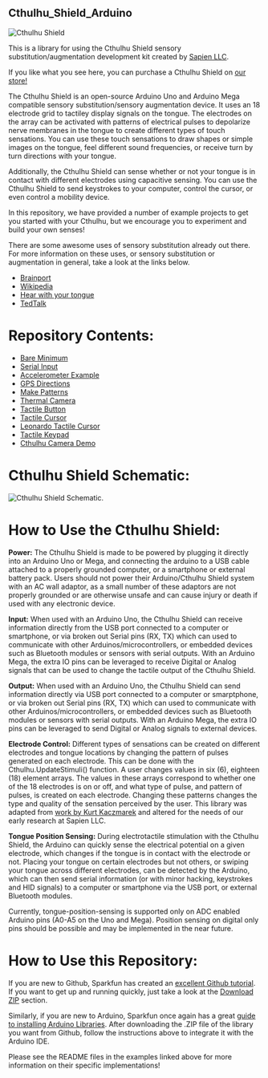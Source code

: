 ## Cthulhu_Shield_Arduino

![Cthulhu Shield](https://ksr-ugc.imgix.net/assets/023/898/915/445716db19d7a5d34502a584e91812b8_original.gif?ixlib=rb-1.1.0&w=680&fit=max&v=1548532149&auto=format&gif-q=50&q=92&s=bc67d6bd83fecd3067255431a1aef305)

This is a library for using the Cthulhu Shield sensory substitution/augmentation development kit created by [Sapien LLC](http://sapienllc.com/). 

If you like what you see here, you can purchase a Cthulhu Shield on [our store!](https://sapienllc.com/shop/)

The Cthulhu Shield is an open-source Arduino Uno and Arduino Mega compatible sensory substitution/sensory augmentation device. It uses an 18 electrode grid to tactiley display signals on the tongue. The electrodes on the array can be activated with patterns of electrical pulses to depolarize nerve membranes in the tongue to create different types of touch sensations. You can use these touch sensations to draw shapes or simple images on the tongue, feel different sound frequencies, or receive turn by turn directions with your tongue.

Additionally, the Cthulhu Shield can sense whether or not your tongue is in contact with different electrodes using capacitive sensing. You can use the Cthulhu Shield to send keystrokes to your computer, control the cursor, or even control a mobility device. 

In this repository, we have provided a number of example projects to get you started with your Cthulhu, but we encourage you to experiment and build your own senses!

There are some awesome uses of sensory substitution already out there. For more information on these uses, or sensory substitution or augmentation in general, take a look at the links below. 
* [Brainport](https://www.youtube.com/watch?v=OKd56D2mvN0)
* [Wikipedia](https://en.wikipedia.org/wiki/Sensory_substitution)
* [Hear with your tongue](https://source.colostate.edu/words-mouth-csu-device-lets-hear-tongue/)
* [TedTalk](https://www.ted.com/talks/david_eagleman_can_we_create_new_senses_for_humans?language=en)


# Repository Contents:

* [Bare Minimum](https://github.com/SapienLLCdev/Cthulhu/tree/master/examples/BareMinimum)
* [Serial Input](https://github.com/SapienLLCdev/Cthulhu/tree/master/examples/SerialInput)
* [Accelerometer Example](https://github.com/SapienLLCdev/Cthulhu/tree/master/examples/accelerometer_Cthulhu_example)
* [GPS Directions](https://github.com/SapienLLCdev/Cthulhu/tree/master/examples/directions_example)
* [Make Patterns](https://github.com/SapienLLCdev/Cthulhu/tree/master/examples/make_patterns)
* [Thermal Camera](https://github.com/SapienLLCdev/Cthulhu/tree/master/examples/mega_heat_cam_with_shield)
* [Tactile Button](https://github.com/SapienLLCdev/Cthulhu/tree/master/examples/tactile_button_example)
* [Tactile Cursor](https://github.com/SapienLLCdev/Cthulhu/tree/master/examples/tactile_cursor)
* [Leonardo Tactile Cursor](https://github.com/SapienLLCdev/Cthulhu/tree/master/examples/Leonardo_tactile_cursor)
* [Tactile Keypad](https://github.com/SapienLLCdev/Cthulhu/tree/master/examples/tactile_keypad)
* [Cthulhu Camera Demo](https://github.com/SapienLLCdev/Cthulhu/tree/master/Android%20Examples/CthulhuCameraDemo)

# Cthulhu Shield Schematic:

![Cthulhu Shield Schematic](https://github.com/SapienLLCdev/Cthulhu/blob/master/Cthulhu_Shield_Rev2e.jpg).

# How to Use the Cthulhu Shield:

**Power:**
The Cthulhu Shield is made to be powered by plugging it directly into an Arduino Uno or Mega, and connecting the arduino to a USB cable attached to a properly grounded computer, or a smartphone or external battery pack. Users should not power their Arduino/Cthulhu Shield system with an AC wall adaptor, as a small number of these adaptors are not properly grounded or are otherwise unsafe and can cause injury or death if used with any electronic device.

**Input:**
When used with an Arduino Uno, the Cthulhu Shield can receive information directly from the USB port connected to a computer or smartphone, or via broken out Serial pins (RX, TX) which can used to communicate with other Arduinos/microcontrollers, or embedded devices such as Bluetooth modules or sensors with serial outputs. With an Arduino Mega, the extra IO pins can be leveraged to receive Digital or Analog signals that can be used to change the tactile output of the Cthulhu Shield. 

**Output:**
When used with an Arduino Uno, the Cthulhu Shield can send information directly via USB port connected to a computer or smarptphone, or via broken out Serial pins (RX, TX) which can used to communicate with other Arduinos/microcontrollers, or embedded devices such as Bluetooth modules or sensors with serial outputs. With an Arduino Mega, the extra IO pins can be leveraged to send Digital or Analog signals to external devices. 

**Electrode Control:**
Different types of sensations can be created on different electrodes and tongue locations by changing the pattern of pulses generated on each electrode. This can be done with the Cthulhu.UpdateStimuli() function. A user changes values in six (6), eighteen (18) element arrays. The values in these arrays correspond to whether one of the 18 electrodes is on or off, and what type of pulse, and pattern of pulses, is created on each electrode. Changing these patterns changes the type and quality of the sensation perceived by the user. This library was adapted from [work by Kurt Kaczmarek](https://www.sciencedirect.com/science/article/pii/S1026309811001702) and altered for the needs of our early research at Sapien LLC.

**Tongue Position Sensing:**
During electrotactile stimulation with the Cthulhu Shield, the Arduino can quickly sense the electrical potential on a given electrode, which changes if the tongue is in contact with the electrode or not. Placing your tongue on certain electrodes but not others, or swiping your tongue across different electrodes, can be detected by the Arduino, which can then send serial information (or with minor hacking, keystrokes and HID signals) to a computer or smartphone via the USB port, or external Bluetooth modules. 

Currently, tongue-position-sensing is supported only on ADC enabled Arduino pins (A0-A5 on the Uno and Mega). Position sensing on digital only pins should be possible and may be implemented in the near future. 

# How to Use this Repository:

If you are new to Github, Sparkfun has created an [excellent Github tutorial](https://learn.sparkfun.com/tutorials/using-github/all). If you want to get up and running quickly, just take a look at the [Download ZIP](https://learn.sparkfun.com/tutorials/using-github/all#download-zip) section.

Similarly, if you are new to Arduino, Sparkfun once again has a great [guide to installing Arduino Libraries](https://learn.sparkfun.com/tutorials/installing-an-arduino-library). After downloading the .ZIP file of the library you want from Github, follow the instructions above to integrate it with the Arduino IDE.

Please see the README files in the examples linked above for more information on their specific implementations!
